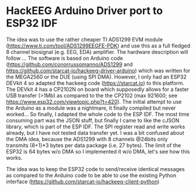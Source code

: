 
# HackEEG Arduino Driver port to ESP32 IDF

The idea was to use the rather cheaper TI ADS1299 EVM module (https://www.ti.com/tool/ADS1299EEGFE-PDK) and use this as a full fledged 8 channel biosignal (e.g. EEG, EDA) amplifier. 
The hardware description will follow ...
The software is based on Arduino code (https://github.com/conorrussomanno/ADS1299 and https://github.com/starcat-io/hackeeg-driver-arduino) which was written for the MEGA2560 or the DUE (using SPI DMA). However, I only had an ESP32 DEVkit 4 so adapted the hackeeg code (https://starcat.io) to this platform. The DEVkit 4 has a CP2102N on board which supposedly allows for a faster USB transfer (>1Mb) as compared to the the CP2102 (max 921600; see https://www.esp32.com/viewtopic.php?t=420). 
The initial attempt to use the Arduino as a module was a nightmare, it finally compiled but never worked...
So finally, I adapted the whole code to the ESP IDF. The most time consuming part was the JSON stuff, but finally I came to like the cJSON library, which is part of the ESP IDF. The SPI register read and write works already, but I have not tested data transfer yet. I was a bit confused about the DMA idea, because the ADS1299 with 8 channels @24bits only transmits (8+1)*3 bytes per data package (i.e. 27 bytes). The limit of the ESP32 is 64 bytes w/o DMA so I implemented it w/o DMA, let's see how this works.    

The idea was to keep the ESP32 code to send/receive identical messages as compared to the Arduino code to be able to use the existing Python interface (https://github.com/starcat-io/hackeeg-client-python)
